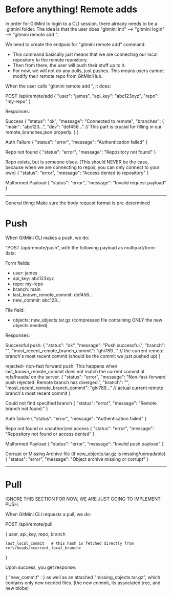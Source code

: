 # Before anything! Remote adds

In order for GitMini to login to a CLI session, there already needs to be a .gitmini folder.
The idea is that the user does "gitmini init" --> "gitmini login" --> "gitmini remote add <repo-name>".

We need to create the endpois for "gitmini remote add" command.
* This command basically just means that we are connecting our local repository to the remote repository.
* Then from there, the user will push their stuff up to it.
* For now, we will not do any pulls, just pushes. This means users cannot modify their remote repo from GitMiniHub.

When the user calls "gitmini remote add <repo-name>", it does:

POST /api/remote/add
{
  "user": "james",
  "api_key": "abc123xyz",
  "repo": "my-repo"
}

Responses:

Success
{
  "status": "ok",
  "message": "Connected to remote",
  "branches": {
    "main": "abc123...",
    "dev": "def456..."      // This part is crucial for filling in our remote_branches.json properly.
  }
}

Auth Failure
{
  "status": "error",
  "message": "Authentication failed"
}

Repo not found
{
  "status": "error",
  "message": "Repository not found"
}

Repo exists, but is someone elses. (This should NEVER be the case, 
because when we are connecting to repos, you can only connect to your own)
{
  "status": "error",
  "message": "Access denied to repository"
}

Malformed Payload
{
  "status": "error",
  "message": "Invalid request payload"
}



---

General thing: Make sure the body request format is pre-determined

# Push

When GitMini CLI makes a push, we do:

"POST /api/remote/push", with the following payload as multipart/form-data:

Form fields:
- user: james
- api_key: abc123xyz
- repo: my-repo
- branch: main
- last_known_remote_commit: def456...
- new_commit: abc123...

File field:
- objects: new_objects.tar.gz (compressed file containing ONLY the new objects needed)

Responses:

Successful push:
{
  "status": "ok",
  "message": "Push successful.",
  "branch": "<current-remote-branch>",
  "most_recent_remote_branch_commit": "ghi789..."  // the current remote branch's most recent commit (should be the commit we just pushed up)
}

rejected- non-fast forward push.
This happens when last_known_remote_commit does not match the current commit at refs/heads/<branch>
on the server.
{
  "status": "error",
  "message": "Non-fast-forward push rejected. Remote branch has diverged.",
  "branch": "<current-remote-branch>",
  "most_recent_remote_branch_commit": "ghi789..."  // actual current remote branch's most recent commit
}

Could not find specified branch
{
  "status": "error",
  "message": "Remote branch not found."
}

Auth failure
{
  "status": "error",
  "message": "Authentication failed"
}

Repo not found or unauthorized access
{
  "status": "error",
  "message": "Repository not found or access denied"
}

Malformed Payload
{
  "status": "error",
  "message": "Invalid push payload"
}

Corrupt or Missing Archive file (if new_objects.tar.gz is missing/unreadable)
{
  "status": "error",
  "message": "Object archive missing or corrupt"
}


---

# Pull

IGNORE THIS SECTION FOR NOW, WE ARE JUST GOING TO IMPLEMENT PUSH.

When GitMini CLI requests a pull, we do:

POST /api/remote/pull

{
    user,
    api_key,
    repo,
    branch
    
    last_local_commit   # this hash is fetched directly from refs/heads/<current_local_branch>
}

Upon success, you get response:

{
    "new_commit" : <hash>
}
as well as an attached "missing_objects.tar.gz", which contains only new needed files. 
(the new commit, its associated tree, and new blobs)